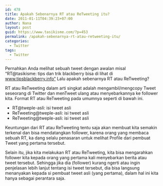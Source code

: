 ```yaml
---
id: 478
title: Apakah Sebenarnya RT atau ReTweeting itu?
date: 2011-01-11T04:39:23+07:00
author: Nana
layout: post
guid: https://www.tasikisme.com/?p=453
permalink: /apakah-sebenarnya-rt-atau-retweeting-itu/
categories:
  - Twitter
tags:
  - Twitter
---
```

Pernahkan Anda melihat sebuah tweet dengan awalan misal “RT@tasikisme: tips dan trik blackberry bisa di lihat di www.tipsblackberry.info” Lalu apakah sebenarnya RT atau ReTweeting?

RT atau ReTweeting dalam arti singkat adalah mengambil/mengcopy Tweet seseorang di Twitter dan menTweet ulang atau menyebarkannya ke follower kita. Format RT atau ReTweeting pada umumnya seperti di bawah ini.

  * RT@tweple-asli: isi tweet asli
  * ReTweeting@tweple-asli: isi tweet asli
  * ReTweeting@tweple-asli: isi tweet asli

Keuntungan dari RT atau ReTweeting tentu saja akan membuat kita semakin terkenal dan bisa mendatangkan follower, karena orang yang membaca sebuah RT, ka dang selalu penasaran untuk melihat Profile dari pembuat Tweet yang pertama tersebut.

Selain itu, jika kita melakukan RT atau ReTweeting, kita bisa mengarahkan follower kita kepada orang yang pertama kali menyebarkan berita atau tweet tersebut. Sehingga jika dia (follower) kurang ngerti atau ingin penjelasan lebih lanjut tentang isi tweet tersebut, dia bisa langsung menanyakan kepada si pembuat tweet asli (yang pertama), dalam hal ini kita hanya sebagai perantara saja.